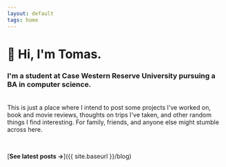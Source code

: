 ```yaml
---
layout: default
tags: home
---
```


# 👋 Hi, I'm Tomas.

### I'm a student at Case Western Reserve University pursuing a BA in computer science.

<div class="custom-break"></div>

This is just a place where I intend to post some projects I've worked on, book and movie reviews, thoughts on trips I've taken, and other random things I find interesting. For family, friends, and anyone else might stumble across here.

<br>

[**See latest posts →**]({{ site.baseurl }}/blog)


<style>
    .custom-break {
        margin-top: 2.5em;
    }
    html {
        overflow-y: scroll;
    }
</style>
